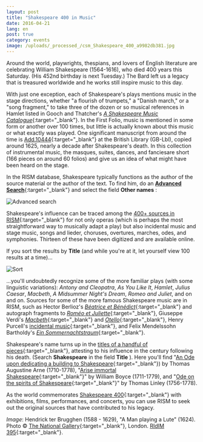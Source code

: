 ```yaml
---
layout: post
title: "Shakespeare 400 in Music"
date: 2016-04-21
lang: en
post: true
category: events
image: /uploads/_processed_/csm_Shakespeare_400_a9982db381.jpg
---
```



Around the world, playwrights, thespians, and lovers of English literature are celebrating William Shakespeare (1564-1616), who died 400 years this Saturday. (His 452nd birthday is next Tuesday.) The Bard left us a legacy that is treasured worldwide and he works still inspire music to this day.

With just one exception, each of Shakespeare's plays mentions music in the stage directions, whether "a flourish of trumpets," a "Danish march," or a "song fragment," to take three of the dozen or so musical references in Hamlet listed in Gooch and Thatcher's [_A Shakespeare Music Catalogue_](https://global.oup.com/academic/product/a-shakespeare-music-catalogue-9780198129417){:target="_blank"}. In the First Folio, music is mentioned in some form or another over 100 times, but little is actually known about this music or what exactly was played. One significant manuscript from around the time is [Add.10444](https://opac.rism.info/search?id=800261277){:target="_blank"} at the British Library (GB-Lbl), copied around 1625, nearly a decade after Shakespeare's death. In this collection of instrumental music, the masques, suites, dances, and fanciesare short (166 pieces on around 60 folios) and give us an idea of what might have been heard on the stage.

In the RISM database, Shakespeare typically functions as the author of the source material or the author of the text. To find him, do an [**Advanced Search**](https://opac.rism.info/metaopac/start.do?View=rism&SearchType=2&Language=en){:target="_blank"} and select the field **Other names** :

![Advanced search](http://rism.info/fileadmin/content/news/Shakespeare_400_advanced_954_x_157.jpg)

Shakespeare's influence can be traced among the [400+ sources in RISM](https://opac.rism.info/search?View=rism&q=william+shakespeare){:target="_blank"} for not only operas (which is perhaps the most straightforward way to musically adapt a play) but also incidental music and stage music, songs and lieder, choruses, overtures, marches, odes, and symphonies. Thirteen of these have been digitized and are available online.

If you sort the results by **Title** (and while you're at it, let yourself view 100 results at a time)...

![Sort](http://rism.info/fileadmin/content/news/Shakespeare_400_sort_1012_x_298.jpg)


...you'll undoubtedly recognize some of the more familiar plays (with some linguistic variations): _Antony and Cleopatra_, _As You Like It_, _Hamlet_, _Julius Caesar_, _Macbeth_, _A Midsummer Night's Dream_, _Romeo and Juliet_, and on and on. Sources for some of the more famous Shakespeare music are in RISM, such as Hector Berlioz's [_Béatrice et Bénédict_](https://opac.rism.info/search?id=450059256){:target="_blank"} and autograph fragments to [_Roméo et Juliette_](https://opac.rism.info/search?id=464130083){:target="_blank"}, Giuseppe Verdi's [_Macbeth_](https://opac.rism.info/search?View=rism&author=verdi&q=macbeth){:target="_blank"} and [_Otello_](https://opac.rism.info/search?View=rism&author=verdi&q=otello){:target="_blank"}, Henry Purcell's [incidental music](https://opac.rism.info/search?View=rism&q=william+shakespeare&author=purcell){:target="_blank"}, and Felix Mendelssohn Bartholdy's [_Ein Sommernachtstraum_](https://opac.rism.info/search?View=rism&q=william+shakespeare+mendelssohn+sommernachtstraum){:target="_blank"}.

Shakespeare's name turns up in the [titles of a handful of pieces](https://opac.rism.info/search?View=rism&title=shakespeare){:target="_blank"}, attesting to his influence in the century following his death. (Search **Shakespeare** in the field **Title** ). Here you'll find "[An Ode upon dedicating a building to Shakespeare](https://opac.rism.info/search?View=rism&title=an+ode+upon+dedicating+shakespeare){:target="_blank"}) by Thomas Augustine Arne (1710-1778), "[Arise immortal Shakespeare](https://opac.rism.info/search?id=800226677){:target="_blank"}" by William Boyce (1711-1779), and "[Ode on the spirits of Shakespeare](https://opac.rism.info/search?View=rism&title=Ode+on+the+spirits+of+Shakespeare){:target="_blank"}" by Thomas Linley (1756-1778).

As the world commemorates [Shakespeare 400](http://www.shakespeare400.org/){:target="_blank"} with exhibitions, films, performances, and concerts, you can use RISM to seek out the original sources that have contributed to his legacy.



_Image_: Hendrick ter Brugghen (1588 - 1629), "A Man playing a Lute" (1624). Photo © [The National Gallery](http://www.nationalgallery.org.uk/paintings/hendrick-ter-brugghen-a-man-playing-a-lute){:target="_blank"}, London. [RIdIM 395](http://db.ridim.org/display.php?ridim_id=395){:target="_blank"}.

<script type="text/javascript">var switchTo5x=true;</script><script type="text/javascript" src="http://w.sharethis.com/button/buttons.js"></script><script type="text/javascript">stLight.options({publisher: "9b601438-1ce1-49d8-bfd7-9cff5df54c17", doNotHash: false, doNotCopy: false, hashAddressBar: false});</script>